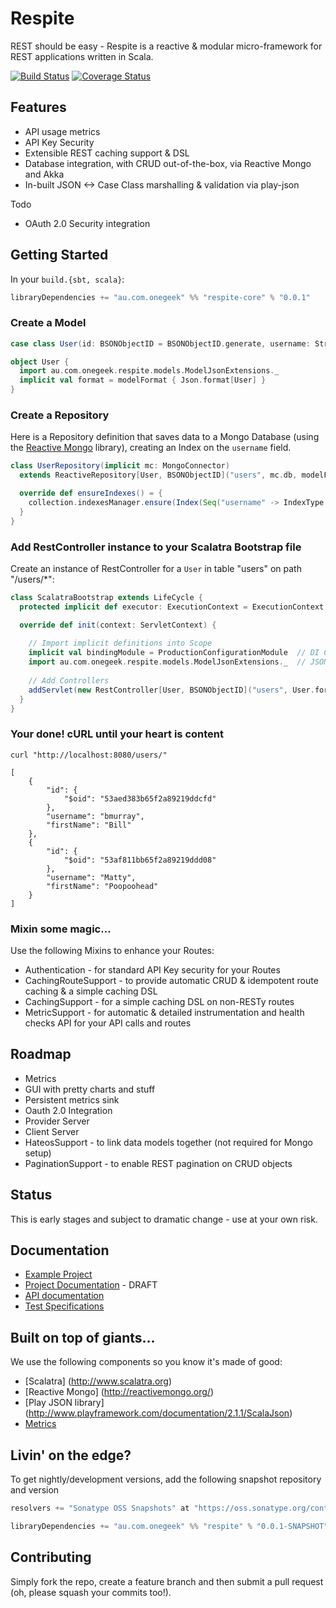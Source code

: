 # Respite

REST should be easy - Respite is a reactive & modular micro-framework for REST applications written in Scala.

[![Build Status](https://travis-ci.org/mefellows/respite.svg)](https://travis-ci.org/mefellows/respite)
[![Coverage Status](https://coveralls.io/repos/mefellows/respite/badge.png?branch=feature/caching)](https://coveralls.io/r/mefellows/respite?branch=feature/caching)

## Features

* API usage metrics
* API Key Security
* Extensible REST caching support & DSL 
* Database integration, with CRUD out-of-the-box, via Reactive Mongo and Akka
* In-built JSON <-> Case Class marshalling & validation via play-json

Todo

* OAuth 2.0 Security integration

## Getting Started

In your ```build.{sbt, scala}```:

```scala
libraryDependencies += "au.com.onegeek" %% "respite-core" % "0.0.1"
```

### Create a Model

```scala
case class User(id: BSONObjectID = BSONObjectID.generate, username: String, firstName: String) extends Model[BSONObjectID]

object User {
  import au.com.onegeek.respite.models.ModelJsonExtensions._
  implicit val format = modelFormat { Json.format[User] }
}
```

### Create a Repository

Here is a Repository definition that saves data to a Mongo Database (using the [Reactive Mongo](http://reactivemongo.org/) library), creating an Index on the ```username``` field.

```scala
class UserRepository(implicit mc: MongoConnector)
  extends ReactiveRepository[User, BSONObjectID]("users", mc.db, modelFormatForMongo {Json.format[User]}, ReactiveMongoFormats.objectIdFormats) {

  override def ensureIndexes() = {
    collection.indexesManager.ensure(Index(Seq("username" -> IndexType.Ascending), name = Some("keyFieldUniqueIdx"), unique = true, sparse = true))
  }
}
```

### Add RestController instance to your Scalatra Bootstrap file

Create an instance of RestController for a ```User``` in table "users" on path "/users/*":

```scala
class ScalatraBootstrap extends LifeCycle {
  protected implicit def executor: ExecutionContext = ExecutionContext.global

  override def init(context: ServletContext) {
  
    // Import implicit definitions into Scope
    implicit val bindingModule = ProductionConfigurationModule  // DI Configuration object
    import au.com.onegeek.respite.models.ModelJsonExtensions._  // JSON extensions
    
    // Add Controllers
    addServlet(new RestController[User, BSONObjectID]("users", User.format, new UserRepository), "/users/*")
  }
}
```

### Your done! cURL until your heart is content

    curl "http://localhost:8080/users/"

    [
        {
            "id": {
                "$oid": "53aed383b65f2a89219ddcfd"
            },
            "username": "bmurray",
            "firstName": "Bill"
        },
        {
            "id": {
                "$oid": "53af811bb65f2a89219ddd08"
            },
            "username": "Matty",
            "firstName": "Poopoohead"
        }
    ]

### Mixin some magic...

Use the following Mixins to enhance your Routes:

* Authentication - for standard API Key security for your Routes
* CachingRouteSupport - to provide automatic CRUD & idempotent route caching & a simple caching DSL
* CachingSupport - for a simple caching DSL on non-RESTy routes 
* MetricSupport - for automatic & detailed instrumentation and health checks API for your API calls and routes

## Roadmap

* Metrics
 * GUI with pretty charts and stuff
 * Persistent metrics sink
* Oauth 2.0 Integration
 * Provider Server
 * Client Server
* HateosSupport - to link data models together (not required for Mongo setup)
* PaginationSupport - to enable REST pagination on CRUD objects


## Status

This is early stages and subject to dramatic change - use at your own risk.


## Documentation

* [Example Project](https://github.com/mefellows/respite/tree/master/respite-examples)
* [Project Documentation](http://respite.onegeek.com.au/) - DRAFT
* [API documentation](http://respite.onegeek.com.au/latest/api/#package)
* [Test Specifications](http://respite.onegeek.com.au/latest/specifications/)

## Built on top of giants...

We use the following components so you know it's made of good:

* [Scalatra] (http://www.scalatra.org)
* [Reactive Mongo] (http://reactivemongo.org/)
* [Play JSON library] (http://www.playframework.com/documentation/2.1.1/ScalaJson)
* [Metrics](https://github.com/codahale/metrics)

## Livin' on the edge?

To get nightly/development versions, add the following snapshot repository and version

```scala
resolvers += "Sonatype OSS Snapshots" at "https://oss.sonatype.org/content/repositories/snapshots"

libraryDependencies += "au.com.onegeek" %% "respite" % "0.0.1-SNAPSHOT"
```

## Contributing

Simply fork the repo, create a feature branch and then submit a pull request (oh, please squash your commits too!).